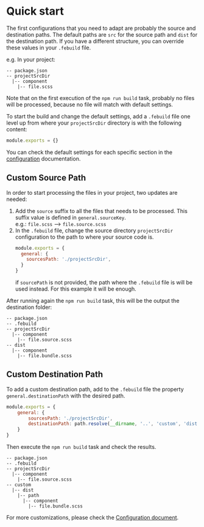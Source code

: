 # Quick start

The first configurations that you need to adapt are probably the source and destination paths.
The default paths are `src` for the source path and `dist` for the destination path. If you have a different structure, you can override these values in your `.febuild` file.

e.g. In your project:

```
-- package.json
-- projectSrcDir
  |-- component
    |-- file.scss
```

Note that on the first execution of the `npm run build` task, probably no files will be processed, because no file will match with default settings.

To start the build and change the default settings, add a `.febuild` file one level up from where your `projectSrcDir` directory is with the following content:
```javascript
module.exports = {}
```

You can check the default settings for each specific section in the [configuration](./docs/configuration.md) documentation.

## Custom Source Path

In order to start processing the files in your project, two updates are needed:
  1. Add the `source` suffix to all the files that needs to be processed. This suffix value is defined in `general.sourceKey`.  
     e.g.: `file.scss` --> `file.source.scss`
  2. In the `.febuild` file, change the source directory `projectSrcDir` configuration to the path to where your source code is.
     ```javascript
     module.exports = {
       general: {
         sourcesPath: './projectSrcDir',
       }
     }
     ```
     if `sourcePath` is not provided, the path where the `.febuild` file is will be used instead. For this example it will be enough.

After running again the `npm run build` task, this will be the output the destination folder:
```
-- package.json
-- .febuild
-- projectSrcDir
  |-- component
    |-- file.source.scss
-- dist
  |-- component
    |-- file.bundle.scss
```

## Custom Destination Path

To add a custom destination path, add to the `.febuild` file the property `general.destinationPath` with the desired path.

```javascript
module.exports = {
    general: {
        sourcesPath: './projectSrcDir',
        destinationPath: path.resolve(__dirname, '..', 'custom', 'dist', 'path')
    }
}
```

Then execute the `npm run build` task and check the results.

```
-- package.json
-- .febuild
-- projectSrcDir
  |-- component
    |-- file.source.scss
-- custom
  |-- dist
    |-- path
      |-- component
        |-- file.bundle.scss
```

For more customizations, please check the [Configuration document](./configuration.md).